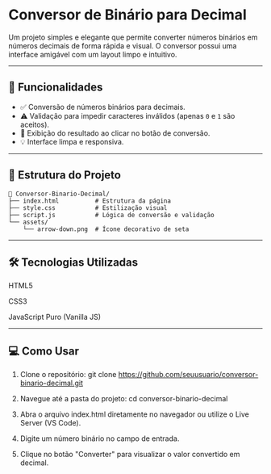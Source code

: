 # Conversor de Binário para Decimal

Um projeto simples e elegante que permite converter números binários em números decimais de forma rápida e visual. O conversor possui uma interface amigável com um layout limpo e intuitivo.

---

## 🚀 Funcionalidades

- ✅ Conversão de números binários para decimais.
- ⚠️ Validação para impedir caracteres inválidos (apenas `0` e `1` são aceitos).
- 🌟 Exibição do resultado ao clicar no botão de conversão.
- 💡 Interface limpa e responsiva.

---

## 📂 Estrutura do Projeto

```plaintext
📁 Conversor-Binario-Decimal/
├── index.html          # Estrutura da página
├── style.css           # Estilização visual
├── script.js           # Lógica de conversão e validação
└── assets/
    └── arrow-down.png  # Ícone decorativo de seta
```

---

## 🛠️ Tecnologias Utilizadas

HTML5

CSS3

JavaScript Puro (Vanilla JS)

---

## 💻 Como Usar

1. Clone o repositório:
   git clone https://github.com/seuusuario/conversor-binario-decimal.git

2. Navegue até a pasta do projeto:
   cd conversor-binario-decimal

3. Abra o arquivo index.html diretamente no navegador ou utilize o Live Server (VS Code).

4. Digite um número binário no campo de entrada.

5. Clique no botão "Converter" para visualizar o valor convertido em decimal.
